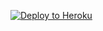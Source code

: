 
<p><a href="https://dashboard.heroku.com/new?template=https://github.com/qaojie/heroku"> <img src="https://www.herokucdn.com/deploy/button.svg" alt="Deploy to Heroku" /></a></p>

